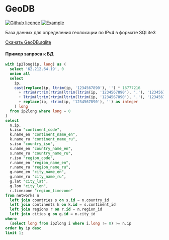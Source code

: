 # GeoDB

[![Github licence](https://img.shields.io/github/license/tenrok/geodb)](https://raw.githubusercontent.com/tenrok/geodb/main/LICENSE)
[![Example](https://img.shields.io/badge/example-blue)](https://github.com/tenrok/geodb-example)

База данных для определения геолокации по IPv4 в формате SQLite3

[Скачать GeoDB.sqlite](https://github.com/tenrok/GeoDB/raw/main/GeoDB.sqlite)

#### Пример запроса к БД

```sql
with ip2long(ip, long) as (
  select '62.212.64.19', 0
  union all
  select
    ip,
    cast(replace(ip, ltrim(ip, '1234567890'), '') * 16777216
      + rtrim(rtrim(rtrim(ltrim(ltrim(ip, '1234567890'), '.'), '1234567890'), '.'), '1234567890') * 65536
      + ltrim(ltrim(rtrim(ltrim(ltrim(ip, '1234567890'), '.'), '1234567890'), '1234567890'), '.') * 256
      + replace(ip, rtrim(ip, '1234567890'), '') as integer
    ) long
  from ip2long where long = 0
)
select
  n.ip,
  k.iso "continent_code",
  k.name_en "continent_name_en",
  k.name_ru "continent_name_ru",
  s.iso "country_iso",
  s.name_en "country_name_en",
  s.name_ru "country_name_ru",
  r.iso "region_code",
  r.name_en "region_name_en",
  r.name_ru "region_name_ru",
  g.name_en "city_name_en",
  g.name_ru "city_name_ru",
  g.lat "city_lat",
  g.lon "city_lon",
  r.timezone "region_timezone"
from networks n
  left join countries s on s.id = n.country_id
  left join continents k on k.id = s.continent_id
  left join regions r on r.id = n.region_id
  left join cities g on g.id = n.city_id
where
  (select long from ip2long i where i.long != 0) >= n.ip
order by ip desc
limit 1;
```
